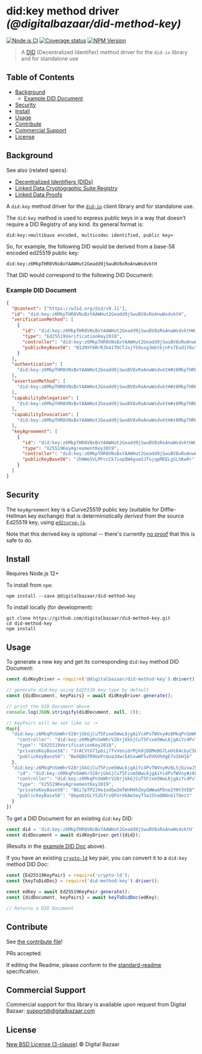 # did:key method driver _(@digitalbazaar/did-method-key)_

[![Node.js CI](https://github.com/digitalbazaar/did-method-key/workflows/Node.js%20CI/badge.svg)](https://github.com/digitalbazaar/did-method-key/actions?query=workflow%3A%22Node.js+CI%22)
[![Coverage status](https://img.shields.io/codecov/c/github/digitalbazaar/did-method-key)](https://codecov.io/gh/digitalbazaar/did-method-key)
[![NPM Version](https://img.shields.io/npm/v/digitalbazaar/did-method-key)](https://www.npmjs.com/package/@digitalbazaar/did-method-key)

> A [DID](https://w3c.github.io/did-core) (Decentralized Identifier) method driver for the `did-io` library and for standalone use

## Table of Contents

- [Background](#background)
  * [Example DID Document](#example-did-document)
- [Security](#security)
- [Install](#install)
- [Usage](#usage)
- [Contribute](#contribute)
- [Commercial Support](#commercial-support)
- [License](#license)

## Background

See also (related specs):

* [Decentralized Identifiers (DIDs)](https://w3c.github.io/did-core)
* [Linked Data Cryptographic Suite Registry](https://w3c-ccg.github.io/ld-cryptosuite-registry/)
* [Linked Data Proofs](https://w3c-dvcg.github.io/ld-proofs/)

A `did:key` method driver for the [`did-io`](https://github.com/digitalbazaar/did-io)
client library and for standalone use.

The `did:key` method is used to express public keys in a way that doesn't
require a DID Registry of any kind. Its general format is:

```
did:key:<multibase encoded, multicodec identified, public key>
```

So, for example, the following DID would be derived from a base-58 encoded
ed25519 public key:

```
did:key:z6MkpTHR8VNsBxYAAWHut2Geadd9jSwuBV8xRoAnwWsdvktH
```

That DID would correspond to the following DID Document:

### Example DID Document

```json
{
  "@context": ["https://w3id.org/did/v0.11"],
  "id": "did:key:z6MkpTHR8VNsBxYAAWHut2Geadd9jSwuBV8xRoAnwWsdvktH",
  "verificationMethod": [
    {
      "id": "did:key:z6MkpTHR8VNsBxYAAWHut2Geadd9jSwuBV8xRoAnwWsdvktH#z6MkpTHR8VNsBxYAAWHut2Geadd9jSwuBV8xRoAnwWsdvktH",
      "type": "Ed25519VerificationKey2018",
      "controller": "did:key:z6MkpTHR8VNsBxYAAWHut2Geadd9jSwuBV8xRoAnwWsdvktH",
      "publicKeyBase58": "B12NYF8RrR3h41TDCTJojY59usg3mbtbjnFs7Eud1Y6u"
    }
  ],
  "authentication": [
    "did:key:z6MkpTHR8VNsBxYAAWHut2Geadd9jSwuBV8xRoAnwWsdvktH#z6MkpTHR8VNsBxYAAWHut2Geadd9jSwuBV8xRoAnwWsdvktH"
  ],
  "assertionMethod": [
    "did:key:z6MkpTHR8VNsBxYAAWHut2Geadd9jSwuBV8xRoAnwWsdvktH#z6MkpTHR8VNsBxYAAWHut2Geadd9jSwuBV8xRoAnwWsdvktH"
  ],
  "capabilityDelegation": [
    "did:key:z6MkpTHR8VNsBxYAAWHut2Geadd9jSwuBV8xRoAnwWsdvktH#z6MkpTHR8VNsBxYAAWHut2Geadd9jSwuBV8xRoAnwWsdvktH"
  ],
  "capabilityInvocation": [
    "did:key:z6MkpTHR8VNsBxYAAWHut2Geadd9jSwuBV8xRoAnwWsdvktH#z6MkpTHR8VNsBxYAAWHut2Geadd9jSwuBV8xRoAnwWsdvktH"
  ],
  "keyAgreement": [
    {
      "id": "did:key:z6MkpTHR8VNsBxYAAWHut2Geadd9jSwuBV8xRoAnwWsdvktH#zBzoR5sqFgi6q3iFia8JPNfENCpi7RNSTKF7XNXX96SBY4",
      "type": "X25519KeyAgreementKey2019",
      "controller": "did:key:z6MkpTHR8VNsBxYAAWHut2Geadd9jSwuBV8xRoAnwWsdvktH",
      "publicKeyBase58": "JhNWeSVLMYccCk7iopQW4guaSJTojqpMEELgSLhKwRr"
    }
  ]
}
```

## Security

The `keyAgreement` key is a Curve25519 public key (suitable for
Diffie-Hellman key exchange) that is deterministically _derived_ from the source
Ed25519 key, using  [`ed2curve-js`](https://github.com/dchest/ed2curve-js).

Note that this derived key is optional -- there's currently
[no proof](https://crypto.stackexchange.com/questions/3260/using-same-keypair-for-diffie-hellman-and-signing/3311#3311)
that this is safe to do.

## Install

Requires Node.js 12+

To install from `npm`:

```
npm install --save @digitalbazaar/did-method-key
```

To install locally (for development):

```
git clone https://github.com/digitalbazaar/did-method-key.git
cd did-method-key
npm install
```

## Usage

To generate a new key and get its corresponding `did:key` method DID Document:

```js
const didKeyDriver = require('@digitalbazaar/did-method-key').driver();

// generate did:key using Ed25519 key type by default
const {didDocument, keyPairs} = await didKeyDriver.generate();

// print the DID Document above
console.log(JSON.stringify(didDocument, null, 2));

// keyPairs will be set like so ->
Map({
  "did:key:z6MkqPnSmWhrV28rjGkGjCuT5Fzxm5WwL6jgAiYc4PvTWVny#z6MkqPnSmWhrV28rjGkGjCuT5Fzxm5WwL6jgAiYc4PvTWVny": {
    "controller": "did:key:z6MkqPnSmWhrV28rjGkGjCuT5Fzxm5WwL6jgAiYc4PvTWVny",
    "type": "Ed25519VerificationKey2018",
    "privateKeyBase58": "3rACVtG71pbij7fvVenidrMjk9jDDMeBG7LeUt84cbyC5BCcAgyrpaDzGHAn38snSXbGKkNhaRKVMvSyt4bpAxgy",
    "publicKeyBase58": "BwXQBGTR9UePcmua3dwcEASxwWF5vDVKUhdgE7xSbH1b"
  },
  "did:key:z6MkqPnSmWhrV28rjGkGjCuT5Fzxm5WwL6jgAiYc4PvTWVny#z6LSjGzxwJ5CdYH1mFFAn8NUQkyXW7zAGcFrTP5pGifBr2Ve": {
    "id": "did:key:z6MkqPnSmWhrV28rjGkGjCuT5Fzxm5WwL6jgAiYc4PvTWVny#z6LSjGzxwJ5CdYH1mFFAn8NUQkyXW7zAGcFrTP5pGifBr2Ve",
    "controller": "did:key:z6MkqPnSmWhrV28rjGkGjCuT5Fzxm5WwL6jgAiYc4PvTWVny",
    "type": "X25519KeyAgreementKey2019",
    "privateKeyBase58": "BGi7pTP2JHo1odGw3mTWnM4hZmyGWWaAPDne2YHY3VEB",
    "publicKeyBase58": "8bpoQzGLY5ZGfrsQFUrX6Am3eyT3a15haQN8nG1f8eit"
  }
})
```

To get a DID Document for an existing `did:key` DID:

```js
const did = 'did:key:z6MkpTHR8VNsBxYAAWHut2Geadd9jSwuBV8xRoAnwWsdvktH';
const didDocument = await didKeyDriver.get({did});
```

(Results in the [example DID Doc](#example-did-document) above).

If you have an existing [`crypto-ld`](https://github.com/digitalbazaar/crypto-ld)
key pair, you can convert it to a `did:key` method DID Doc:

```js
const {Ed25519KeyPair} = require('crypto-ld');
const {keyToDidDoc} = require('did-method-key').driver();

const edKey = await Ed25519KeyPair.generate();
const {didDocument, keyPairs} = await keyToDidDoc(edKey);

// Returns a DID Document
```

## Contribute

See [the contribute file](https://github.com/digitalbazaar/bedrock/blob/master/CONTRIBUTING.md)!

PRs accepted.

If editing the Readme, please conform to the
[standard-readme](https://github.com/RichardLitt/standard-readme) specification.

## Commercial Support

Commercial support for this library is available upon request from
Digital Bazaar: support@digitalbazaar.com

## License

[New BSD License (3-clause)](LICENSE) © Digital Bazaar

